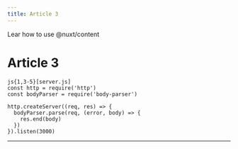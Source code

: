 ```yaml
---
title: Article 3
---
```


Lear how to use @nuxt/content
<!--more-->
# Article 3

```
js{1,3-5}[server.js]
const http = require('http')
const bodyParser = require('body-parser')

http.createServer((req, res) => {
  bodyParser.parse(req, (error, body) => {
    res.end(body)
  })
}).listen(3000)
```

---
